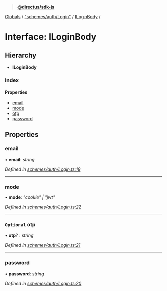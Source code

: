 > **[@directus/sdk-js](../README.md)**

[Globals](../README.md) / ["schemes/auth/Login"](../modules/_schemes_auth_login_.md) / [ILoginBody](_schemes_auth_login_.iloginbody.md) /

# Interface: ILoginBody

## Hierarchy

* **ILoginBody**

### Index

#### Properties

* [email](_schemes_auth_login_.iloginbody.md#email)
* [mode](_schemes_auth_login_.iloginbody.md#mode)
* [otp](_schemes_auth_login_.iloginbody.md#optional-otp)
* [password](_schemes_auth_login_.iloginbody.md#password)

## Properties

###  email

• **email**: *string*

*Defined in [schemes/auth/Login.ts:19](https://github.com/direcuts/sdk-js/tree/master/schemes/auth/Login.ts#L19)*

___

###  mode

• **mode**: *"cookie" | "jwt"*

*Defined in [schemes/auth/Login.ts:22](https://github.com/direcuts/sdk-js/tree/master/schemes/auth/Login.ts#L22)*

___

### `Optional` otp

• **otp**? : *string*

*Defined in [schemes/auth/Login.ts:21](https://github.com/direcuts/sdk-js/tree/master/schemes/auth/Login.ts#L21)*

___

###  password

• **password**: *string*

*Defined in [schemes/auth/Login.ts:20](https://github.com/direcuts/sdk-js/tree/master/schemes/auth/Login.ts#L20)*